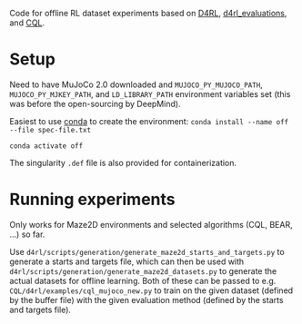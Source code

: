 Code for offline RL dataset experiments based on [D4RL](https://github.com/rail-berkeley/d4rl), [d4rl_evaluations](https://github.com/rail-berkeley/d4rl_evaluations), and [CQL](https://github.com/aviralkumar2907/CQL).

# Setup
Need to have MuJoCo 2.0 downloaded and `MUJOCO_PY_MUJOCO_PATH`, `MUJOCO_PY_MJKEY_PATH`, and `LD_LIBRARY_PATH` environment variables set (this was before the open-sourcing by DeepMind).

Easiest to use [conda](https://docs.conda.io/en/latest/) to create the environment:
`conda install --name off --file spec-file.txt`

`conda activate off`

The singularity `.def` file is also provided for containerization.

# Running experiments
Only works for Maze2D environments and selected algorithms (CQL, BEAR, …) so far.

Use `d4rl/scripts/generation/generate_maze2d_starts_and_targets.py` to generate a starts and targets file, which can then be used with `d4rl/scripts/generation/generate_maze2d_datasets.py` to generate the actual datasets for offline learning. Both of these can be passed to e.g. `CQL/d4rl/examples/cql_mujoco_new.py` to train on the given dataset (defined by the buffer file) with the given evaluation method (defined by the starts and targets file).

